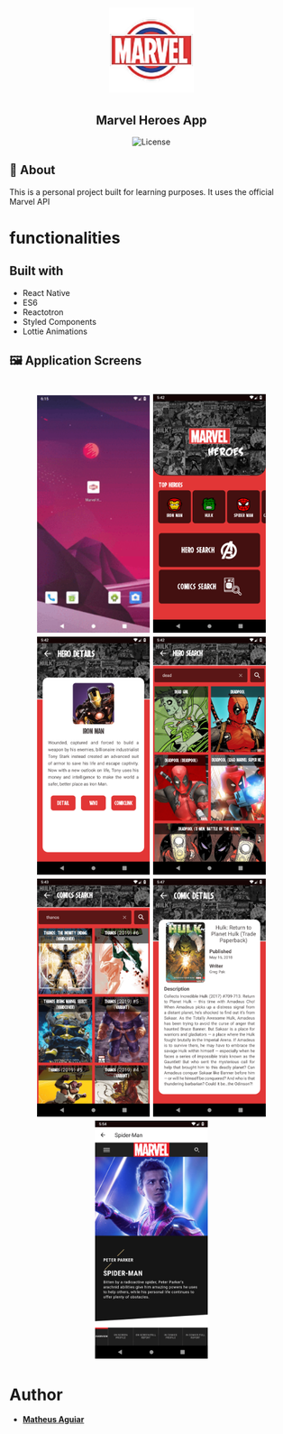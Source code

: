 <h1 align="center">
  <img alt="Marvel Heroes" title="Fitness Calculator" src=".github/icon.png" width="150" />
</h1>

<h2 align="center">
  Marvel Heroes App
</h2>

<p align="center">
  <img alt="License" src="https://img.shields.io/badge/license-MIT-%2304D361" />

</p>

## :iphone: About

This is a personal project built for learning purposes. It uses the official Marvel API

# functionalities

## Built with

- React Native
- ES6
- Reactotron
- Styled Components
- Lottie Animations

## :framed_picture: Application Screens

<h1 align="center">
<img src=".github/showApp.gif" width="200"  alt="App gif">
<img src=".github/home.png" width="200"  alt="Home Screen">
<img src=".github/heroDetails.png" width="200"  alt="Hero Details">
<img src=".github/heroSearch.png" width="200"  alt="Hero Search">
<img src=".github/comicSearch.png" width="200"  alt="Comic Search">
<img src=".github/comicDetails.png" width="200"  alt="comicDetails">
<img src=".github/webView.png" width="200"  alt="Web View">
</h1>

# Author

- [**Matheus Aguiar**](https://www.linkedin.com/in/mfzaguiar/)
